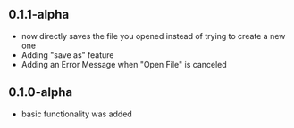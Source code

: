 ## 0.1.1-alpha

- now directly saves the file you opened instead of trying to create a new one
- Adding "save as" feature
- Adding an Error Message when "Open File" is canceled

## 0.1.0-alpha

- basic functionality was added
